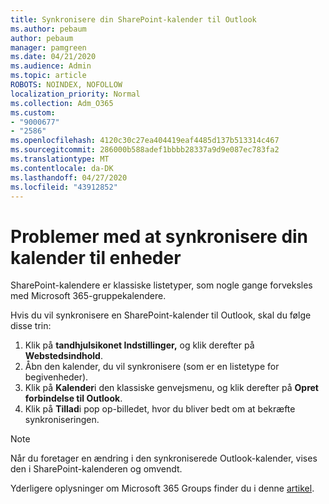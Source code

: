 ```yaml
---
title: Synkronisere din SharePoint-kalender til Outlook
ms.author: pebaum
author: pebaum
manager: pamgreen
ms.date: 04/21/2020
ms.audience: Admin
ms.topic: article
ROBOTS: NOINDEX, NOFOLLOW
localization_priority: Normal
ms.collection: Adm_O365
ms.custom:
- "9000677"
- "2586"
ms.openlocfilehash: 4120c30c27ea404419eaf4485d137b513314c467
ms.sourcegitcommit: 286000b588adef1bbbb28337a9d9e087ec783fa2
ms.translationtype: MT
ms.contentlocale: da-DK
ms.lasthandoff: 04/27/2020
ms.locfileid: "43912852"
---
```

# <a name="issues-synchronizing-your-calendar-to-devices"></a>Problemer med at synkronisere din kalender til enheder

SharePoint-kalendere er klassiske listetyper, som nogle gange forveksles med Microsoft 365-gruppekalendere.

Hvis du vil synkronisere en SharePoint-kalender til Outlook, skal du følge disse trin:

1. Klik på **tandhjulsikonet Indstillinger,** og klik derefter på **Webstedsindhold**.
2. Åbn den kalender, du vil synkronisere (som er en listetype for begivenheder).
3. Klik på **Kalender**i den klassiske genvejsmenu, og klik derefter på **Opret forbindelse til Outlook**.
4. Klik på **Tillad**i pop op-billedet, hvor du bliver bedt om at bekræfte synkroniseringen.

>[!Note]
> Når du foretager en ændring i den synkroniserede Outlook-kalender, vises den i SharePoint-kalenderen og omvendt.

Yderligere oplysninger om Microsoft 365 Groups finder du i denne [artikel](https://support.office.com/article/Learn-about-Office-365-groups-b565caa1-5c40-40ef-9915-60fdb2d97fa2).
